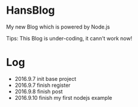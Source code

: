 # HansBlog
My new Blog which is powered by Node.js

Tips: This Blog is under-coding, it cann't work now!

# Log
* 2016.9.7 init base project
* 2016.9.7 finish register
* 2016.9.8 finish post
* 2016.9.10 finish my first nodejs example
